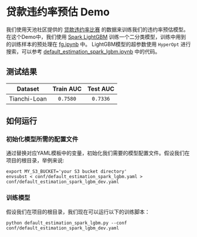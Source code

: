 # 贷款违约率预估 Demo
我们使用天池社区提供的 [贷款违约率比赛](https://tianchi.aliyun.com/competition/entrance/531830/information) 的数据来训练我们的违约率预估模型。在这个Demo中，我们使用 [Spark LightGBM](https://microsoft.github.io/SynapseML/) 训练一个二分类模型，训练中用到的训练样本的预处理在 [fg.ipynb](../../dataset/tianchi_loan/fg.ipynb) 中。 LightGBM模型的超参数使用 `HyperOpt` 进行搜索，可以参考  [default_estimation_spark_lgbm.ipynb](./notebooks/default_estimation_spark_lgbm.ipynb) 中的代码。

## 测试结果

|    Dataset    | Train AUC | Test AUC |
|:-------------:|:----------:|:--------:|
| Tianchi-Loan |  `0.7580`  | `0.7336` |

## 如何运行
### 初始化模型所需的配置文件
通过替换对应YAML模板中的变量，初始化我们需要的模型配置文件。假设我们在项目的根目录，举例来说:

```shell
export MY_S3_BUCKET='your S3 bucket directory'
envsubst < conf/default_estimation_spark_lgbm.yaml > conf/default_estimation_spark_lgbm_dev.yaml
```

### 训练模型
假设我们在项目的根目录，我们现在可以运行以下的训练脚本：
```shell
python default_estimation_spark_lgbm.py --conf conf/default_estimation_spark_lgbm_dev.yaml
```